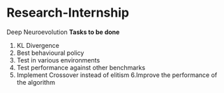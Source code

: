 # Research-Internship
Deep Neuroevolution
**Tasks to be done**
1. KL Divergence
2. Best behavioural policy
3. Test in various environments
4. Test performance against other benchmarks
5. Implement Crossover instead of elitism
6.Improve the performance of the algorithm
